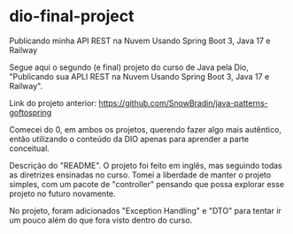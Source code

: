 # dio-final-project
Publicando minha API REST na Nuvem Usando Spring Boot 3, Java 17 e Railway

Segue aqui o segundo (e final) projeto do curso de Java pela Dio, "Publicando sua APLI REST na Nuvem Usando Spring Boot 3, Java 17 e Railway".

Link do projeto anterior: https://github.com/SnowBradin/java-patterns-goftospring

Comecei do 0, em ambos os projetos, querendo fazer algo mais autêntico, então utilizando o conteúdo da DIO apenas para aprender a parte conceitual. 

Descrição do "README". O projeto foi feito em inglês, mas seguindo todas as diretrizes ensinadas no curso. Tomei a liberdade de manter o projeto simples, com um pacote de "controller" pensando que possa explorar esse projeto no futuro novamente.

No projeto, foram adicionados "Exception Handling" e "DTO" para tentar ir um pouco além do que fora visto dentro do curso.
